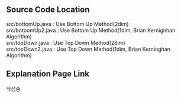 ## Source Code Location

src/bottomUp.java : Use Bottom Up Method(2dim)  
src/botoomUp2.java : Use Bottom Up Method(1dim, Brian Kernignhan Algorithm)  
src/topDown.java : Use Top Down Method(2dim)  
src/topDown2.java : Use Top Down Method(1dim, Brian Kerninghan Algorithm)

## Explanation Page Link

작성중